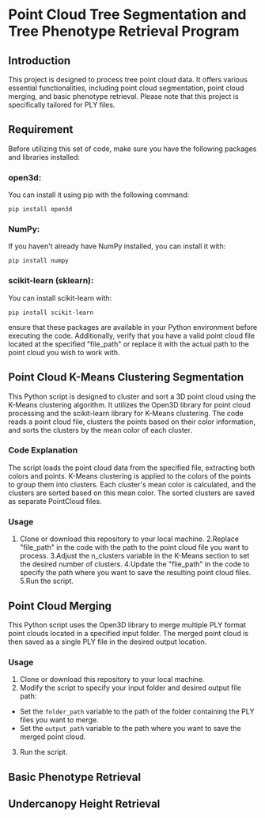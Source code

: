 # Point Cloud Tree Segmentation and Tree Phenotype Retrieval Program
## Introduction
This project is designed to process tree point cloud data. It offers various essential functionalities, including point cloud segmentation, point cloud merging, and basic phenotype retrieval. Please note that this project is specifically tailored for PLY files. 
## Requirement
Before utilizing this set of code, make sure you have the following packages and libraries installed:
### open3d: 
You can install it using pip with the following command:
```
pip install open3d
```
### NumPy:
If you haven't already have NumPy installed, you can install it with:
```
pip install numpy
```
### scikit-learn (sklearn):
You can install scikit-learn with:
```
pip install scikit-learn
```
ensure that these packages are available in your Python environment before executing the code. Additionally, verify that you have a valid point cloud file located at the specified "file_path" or replace it with the actual path to the point cloud you wish to work with.

## Point Cloud K-Means Clustering Segmentation
This Python script is designed to cluster and sort a 3D point cloud using the K-Means clustering algorithm. It utilizes the Open3D library for point cloud processing and the scikit-learn library for K-Means clustering. The code reads a point cloud file, clusters the points based on their color information, and sorts the clusters by the mean color of each cluster.
### Code Explanation
The script loads the point cloud data from the specified file, extracting both colors and points.
K-Means clustering is applied to the colors of the points to group them into clusters.
Each cluster's mean color is calculated, and the clusters are sorted based on this mean color.
The sorted clusters are saved as separate PointCloud files.
### Usage
1. Clone or download this repository to your local machine.
2.Replace "file_path" in the code with the path to the point cloud file you want to process.
3.Adjust the n_clusters variable in the K-Means section to set the desired number of clusters.
4.Update the "flie_path" in the code to specify the path where you want to save the resulting point cloud files.
5.Run the script.
## Point Cloud Merging
This Python script uses the Open3D library to merge multiple PLY format point clouds located in a specified input folder. The merged point cloud is then saved as a single PLY file in the desired output location.
### Usage
1. Clone or download this repository to your local machine.
2.  Modify the script to specify your input folder and desired output file path:
- Set the `folder_path` variable to the path of the folder containing the PLY files you want to merge.
- Set the `output_path` variable to the path where you want to save the merged point cloud.
3. Run the script.
## Basic Phenotype Retrieval

## Undercanopy Height Retrieval

